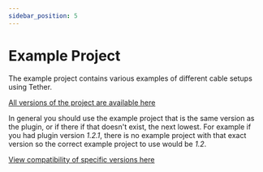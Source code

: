 ```yaml
---
sidebar_position: 5
---
```


# Example Project

The example project contains various examples of different cable setups using Tether.

[All versions of the project are available here](https://drive.google.com/drive/folders/1gpfCcJXPjYdn_gtNHK05VwFsNB2UIGG6)

In general you should use the example project that is the same version as the plugin, or if there if that doesn't exist, the next lowest.
For example if you had plugin version *1.2.1*, there is no example project with that exact version so the correct example project to use would be *1.2*.

[View compatibility of specific versions here](/versions)
